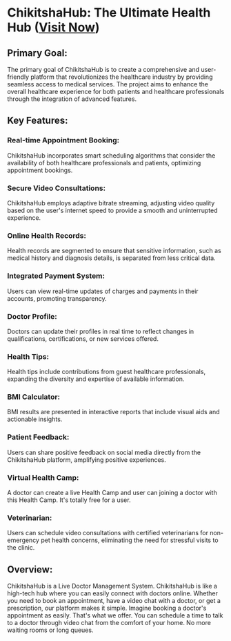 # ChikitshaHub: The Ultimate Health Hub ([Visit Now](https://hilarious-wisp-3febc2.netlify.app))

## Primary Goal:
The primary goal of ChikitshaHub is to create a comprehensive and user-friendly platform that revolutionizes the healthcare industry by providing seamless access to medical services. The project aims to enhance the overall healthcare experience for both patients and healthcare professionals through the integration of advanced features.

## Key Features:
### Real-time Appointment Booking:
ChikitshaHub incorporates smart scheduling algorithms that consider the availability of both healthcare professionals and patients, optimizing appointment bookings.
### Secure Video Consultations:
ChikitshaHub employs adaptive bitrate streaming, adjusting video quality based on the user's internet speed to provide a smooth and uninterrupted experience.
### Online Health Records:
Health records are segmented to ensure that sensitive information, such as medical history and diagnosis details, is separated from less critical data.
### Integrated Payment System:
Users can view real-time updates of charges and payments in their accounts, promoting transparency.
### Doctor Profile:
Doctors can update their profiles in real time to reflect changes in qualifications, certifications, or new services offered.
### Health Tips:
Health tips include contributions from guest healthcare professionals, expanding the diversity and expertise of available information.
### BMI Calculator:
BMI results are presented in interactive reports that include visual aids and actionable insights.
### Patient Feedback:
Users can share positive feedback on social media directly from the ChikitshaHub platform, amplifying positive experiences.
### Virtual Health Camp: 
A doctor can create a live Health Camp and user can joining a doctor with this Health Camp. It's totally free for a user.
### Veterinarian:
Users can schedule video consultations with certified veterinarians for non-emergency pet health concerns, eliminating the need for stressful visits to the clinic.

## Overview:
ChikitshaHub is a Live Doctor Management System. ChikitshaHub is like a high-tech hub where you can easily connect with doctors online. Whether you need to book an appointment, have a video chat with a doctor, or get a prescription, our platform makes it simple. Imagine booking a doctor's appointment as easily. That's what we offer. You can schedule a time to talk to a doctor through video chat from the comfort of your home. No more waiting rooms or long queues.
